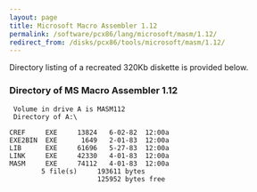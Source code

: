 ```yaml
---
layout: page
title: Microsoft Macro Assembler 1.12
permalink: /software/pcx86/lang/microsoft/masm/1.12/
redirect_from: /disks/pcx86/tools/microsoft/masm/1.12/
---
```


Directory listing of a recreated 320Kb diskette is provided below.

### Directory of MS Macro Assembler 1.12

     Volume in drive A is MASM112
     Directory of A:\

    CREF     EXE     13824   6-02-82  12:00a
    EXE2BIN  EXE      1649   2-01-83  12:00a
    LIB      EXE     61696   5-27-83  12:00a
    LINK     EXE     42330   4-01-83  12:00a
    MASM     EXE     74112   4-01-83  12:00a
            5 file(s)     193611 bytes
                          125952 bytes free

